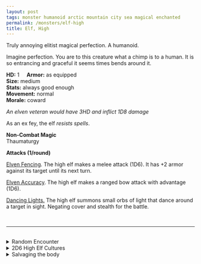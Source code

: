 ```yaml
---
layout: post
tags: monster humanoid arctic mountain city sea magical enchanted
permalink: /monsters/elf-high
title: Elf, High
---
```


Truly annoying elitist magical perfection. A humanoid.

Imagine perfection. You are to this creature what a chimp is to a human. It is so entrancing and graceful it seems times bends around it.

**HD:** 1  &nbsp; &nbsp;  **Armor:** as equipped <br>
**Size:** medium <br>
**Stats:** always good enough<br>
**Movement:** normal <br>
**Morale:** coward <br>

*An elven veteran would have 3HD and inflict 1D8 damage*

As an ex fey, the elf *resists spells*.

**Non-Combat Magic** <br>
Thaumaturgy

**Attacks (1/round)**

<ins>Elven Fencing</ins>.  The high elf makes a melee attack (1D6). It has +2 armor against its target until its next turn.

<ins>Elven Accuracy</ins>. The high elf makes a ranged bow attack with advantage (1D6).

<ins>Dancing Lights.</ins> The high elf summons small orbs of light that dance around a target in sight. Negating cover and stealth for the battle.

<br>

---

<br> 

<details markdown="1">
<summary>Random Encounter</summary>

1. **Monster:** 2D4 high elves & 1 of them is a veteran ... (roll a D8):
  1. nothing.
  1. on a pristine mount & 1D4 of them are [soldiers](https://saltygoo.github.io/monsters/soldier)
  1. & 1D4 of them are [high mages](https://saltygoo.github.io/monsters/mage)
  1. & 1D4 of them are [bladesingers](https://saltygoo.github.io/monsters/soldier)
  1. & 1D4 of them are [mages](https://saltygoo.github.io/monsters/mage)
  1. & 1D4 of them are [entertainers](https://saltygoo.github.io/monsters/entertainer)
  1. riding a flying [beast](https://saltygoo.github.io/list/monsters-beast)
  1. roll twice
3. **Lair:** A marble tower. <br>	&nbsp; OR <br>	**Omen:** You feel self conscious about your imperfections.
4. **Spoor:** Perfect white horses / ships / flowers.
5. **Tracks:** Elegant banners on the horizon.
6. **Trace:** An ancient crystal milestone.
7. **Trace:** Elven ruins.

</details>

<details markdown="1">
<summary>2D6 High Elf Cultures</summary>

Combine the result of both tables to get the broad lines of this humanoid culture in this part of the world.

**Cultures**
1. The ones that live in cities on floating islands.
1. The ones that live in a magical fog protected towers.
1. The ones that live in oases of green  in dessicated wastelands.
1. The ones that depend on the labor of elegant constructs.
1. The ones that live under glass domes.
1. The ones  whose eternal queen has never been seen.

**Features**
1. Their servants are on the brink of revolt.
1. There is only a handful of them left and they hide this fact.
1. They probe and control visitor and dissenters through an artificial star.
1. Their overuse of magic is the cause behind most problems in the area. They know it and prefer to hide it.
1. People who enter their paradise may never leave.
1. They coexist with and are as old as dragons.

</details>

<details markdown="1">
<summary>Salvaging the body</summary>
  
Find their equipment, and ... (Roll as many times as the HD of the monster)

1. Nothing.
1. One of the elf's equipment is masterwork.
1. A musical instrument.
1. Nothing.
1. A spell scroll.
1. Elven trinket (valueable).
</details>
